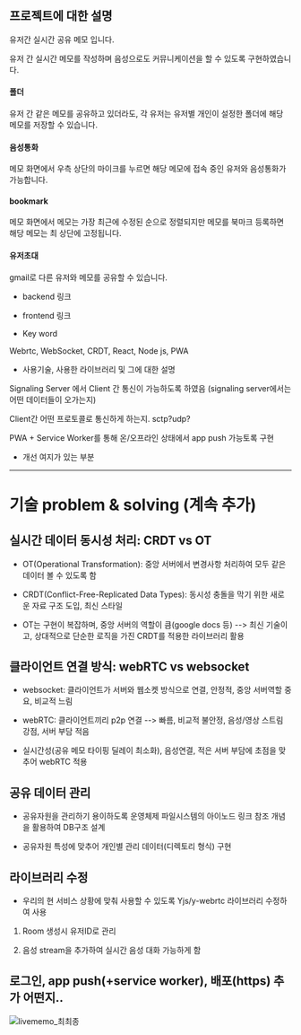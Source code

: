 
## 프로젝트에 대한 설명

유저간 실시간 공유 메모 입니다.

유저 간 실시간 메모를 작성하며 음성으로도 커뮤니케이션을 할 수 있도록 구현하였습니다.

#### 폴더

유저 간 같은 메모를 공유하고 있더라도, 각 유저는 유저별 개인이 설정한 폴더에 해당 메모를 저장할 수 있습니다.

#### 음성통화

메모 화면에서 우측 상단의 마이크를 누르면 해당 메모에 접속 중인 유저와 음성통화가 가능합니다.

#### bookmark

메모 화면에서 메모는 가장 최근에 수정된 순으로 정렬되지만 메모를 북마크 등록하면 해당 메모는 최 상단에 고정됩니다.

#### 유저초대

gmail로 다른 유저와 메모를 공유할 수 있습니다.

- backend 링크

- frontend 링크

- Key word

Webrtc, WebSocket, CRDT, React, Node js, PWA

- 사용기술, 사용한 라이브러리 및 그에 대한 설명

Signaling Server 에서 Client 간 통신이 가능하도록 하였음 (signaling server에서는 어떤 데이터들이 오가는지)

Client간 어떤 프로토콜로 통신하게 하는지. sctp?udp?

PWA + Service Worker를 통해 온/오프라인 상태에서 app push 가능토록 구현

- 개선 여지가 있는 부분 

----------------------------------------------------------------------------------------------------------------------------------------------------

# 기술 problem & solving (계속 추가)

## 실시간 데이터 동시성 처리: CRDT vs OT

- OT(Operational Transformation): 중앙 서버에서 변경사항 처리하여 모두 같은 데이터 볼 수 있도록 함

- CRDT(Conflict-Free-Replicated Data Types): 동시성 충돌을 막기 위한 새로운 자료 구조 도입, 최신 스타일

- OT는 구현이 복잡하며, 중앙 서버의 역할이 큼(google docs 등) --> 최신 기술이고, 상대적으로 단순한 로직을 가진 CRDT를 적용한 라이브러리 활용

## 클라이언트 연결 방식: webRTC vs websocket

- websocket: 클라이언트가 서버와 웹소켓 방식으로 연결, 안정적, 중앙 서버역할 중요, 비교적 느림

- webRTC: 클라이언트끼리 p2p 연결 --> 빠름, 비교적 불안정, 음성/영상 스트림 강점, 서버 부담 적음

- 실시간성(공유 메모 타이핑 딜레이 최소화), 음성연결, 적은 서버 부담에 초점을 맞추어 webRTC 적용

## 공유 데이터 관리

- 공유자원을 관리하기 용이하도록 운영체제 파일시스템의 아이노드 링크 참조 개념을 활용하여 DB구조 설계

- 공유자원 특성에 맞추어 개인별 관리 데이터(디렉토리 형식) 구현

## 라이브러리 수정

- 우리의 현 서비스 상황에 맞춰 사용할 수 있도록 Yjs/y-webrtc 라이브러리 수정하여 사용

1) Room 생성시 유저ID로 관리

2) 음성 stream을 추가하여 실시간 음성 대화 가능하게 함

## 로그인, app push(+service worker), 배포(https) 추가 어떤지..
![livememo_최최종](https://user-images.githubusercontent.com/18034609/145803684-7e1c15fc-b437-413e-84ae-5958ef0631e0.png)
